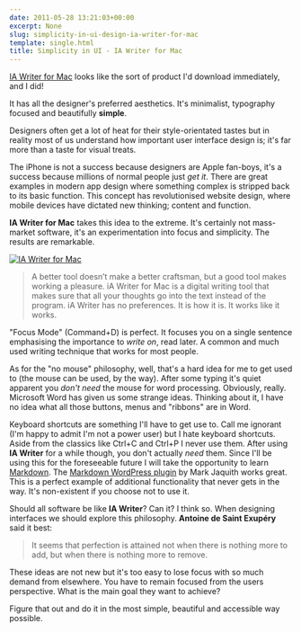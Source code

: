 ```yaml
---
date: 2011-05-28 13:21:03+00:00
excerpt: None
slug: simplicity-in-ui-design-ia-writer-for-mac
template: single.html
title: Simplicity in UI - IA Writer for Mac
---
```


[IA Writer for Mac](http://www.informationarchitects.jp/en/ia-writer-for-mac/) looks like the sort of product I'd download immediately, and I did!

It has all the designer's preferred aesthetics. It's minimalist, typography focused and beautifully **simple**.

Designers often get a lot of heat for their style-orientated tastes but in reality most of us understand how important user interface design is; it's far more than a taste for visual treats.

The iPhone is not a success because designers are Apple fan-boys, it's a success because millions of normal people just _get it_. There are great examples in modern app design where something complex is stripped back to its basic function. This concept has revolutionised website design, where mobile devices have dictated new thinking; content and function.

**IA Writer for Mac** takes this idea to the extreme. It's certainly not mass-market software, it's an experimentation into focus and simplicity. The results are remarkable.

[![IA Writer for Mac](/images/2011/05/iawriter.jpg)](/images/2011/05/iawriter.jpg)


<blockquote><p>A better tool doesn’t make a better craftsman, but a good tool makes working a pleasure. iA Writer for Mac is a digital writing tool that makes sure that all your thoughts go into the text instead of the program. iA Writer has no preferences. It is how it is. It works like it works.</p></blockquote>


"Focus Mode" (Command+D) is perfect. It focuses you on a single sentence emphasising the importance to _write on_, read later. A common and much used writing technique that works for most people.

As for the "no mouse" philosophy, well, that's a hard idea for me to get used to (the mouse can be used, by the way). After some typing it's quiet apparent you _don't need_ the mouse for word processing. Obviously, really. Microsoft Word has given us some strange ideas. Thinking about it, I have no idea what all those buttons, menus and "ribbons" are in Word.

Keyboard shortcuts are something I'll have to get use to. Call me ignorant (I'm happy to admit I'm not a power user) but I hate keyboard shortcuts. Aside from the classics like Ctrl+C and Ctrl+P I never use them. After using **IA Writer** for a while though, you don't actually _need_ them. Since I'll be using this for the foreseeable future I will take the opportunity to learn [Markdown](http://daringfireball.net/projects/markdown/syntax). The [Markdown WordPress plugin](http://wordpress.org/extend/plugins/markdown-on-save/) by Mark Jaquith works great. This is a perfect example of additional functionality that never gets in the way. It's non-existent if you choose not to use it.

Should all software be like **IA Writer**? Can it? I think so. When designing interfaces we should explore this philosophy. **Antoine de Saint Exupéry** said it best:


<blockquote><p>It seems that perfection is attained not when there is nothing more to add, but when there is nothing more to remove.</p></blockquote>


These ideas are not new but it's too easy to lose focus with so much demand from elsewhere. You have to remain focused from the users perspective. What is the main goal they want to achieve?

Figure that out and do it in the most simple, beautiful and accessible way possible.
